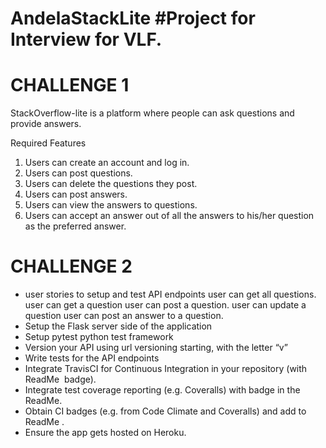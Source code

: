 # AndelaStackLite #Project for Interview for VLF.

# CHALLENGE 1

StackOverflow-lite is a platform where people can ask questions and provide answers.

Required Features
1. Users can create an account and log in.
2. Users can post questions.
3. Users can delete the questions they post.
4. Users can post answers.
5. Users can view the answers to questions.
6. Users can accept an answer out of all the answers to his/her question as the preferred
answer.

# CHALLENGE 2
- user stories to setup and test API endpoints
    user can get all questions. 
    user can get a question
    user can post a question. 
    user can update a question
    user can post an answer to a question. 
- Setup the Flask server side of the application
- Setup pytest python test framework 
- Version your API using url versioning starting, with the letter “v”
- Write tests for the API endpoints
- Integrate TravisCI for Continuous Integration in your repository (with ​ ReadMe ​ badge). 
- Integrate test coverage reporting (e.g. Coveralls) with badge in the ​ ReadMe. 
- Obtain CI badges (e.g. from Code Climate and Coveralls) and add to ​ ReadMe . ​  
- Ensure the app gets hosted on Heroku. 
